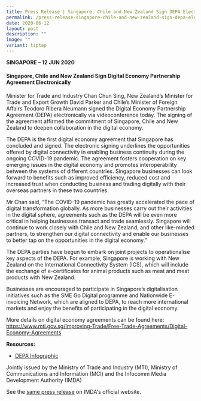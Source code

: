 ```yaml
---
title: Press Release | Singapore, Chile and New Zealand Sign DEPA Electronically
permalink: /press-release-singapore-chile-and-new-zealand-sign-depa-electronically/
date: 2020-06-12
layout: post
description: ""
image: ""
variant: tiptap
---
```

<p><strong>SINGAPORE – 12 JUN 2020</strong>
</p>
<h4>Singapore, Chile and New Zealand Sign Digital Economy Partnership Agreement Electronically</h4>
<p></p>
<p></p>
<p>Minister for Trade and Industry Chan Chun Sing, New Zealand’s Minister
for Trade and Export Growth David Parker and Chile’s Minister of Foreign
Affairs Teodoro Ribera Neumann signed the Digital Economy Partnership Agreement
(DEPA) electronically via videoconference today. The signing of the agreement
affirmed the commitment of Singapore, Chile and New Zealand to deepen collaboration
in the digital economy.</p>
<p>The DEPA is the first digital economy agreement that Singapore has concluded
and signed. The electronic signing underlines the opportunities offered
by digital connectivity in enabling business continuity during the ongoing
COVID-19 pandemic. The agreement fosters cooperation on key emerging issues
in the digital economy and promotes interoperability between the systems
of different countries. Singapore businesses can look forward to benefits
such as improved efficiency, reduced cost and increased trust when conducting
business and trading digitally with their overseas partners in these two
countries.</p>
<p>Mr Chan said, “The COVID-19 pandemic has greatly accelerated the pace
of digital transformation globally. As more businesses carry out their
activities in the digital sphere, agreements such as the DEPA will be even
more critical in helping businesses transact and trade seamlessly. Singapore
will continue to work closely with Chile and New Zealand, and other like-minded
partners, to strengthen our digital connectivity and enable our businesses
to better tap on the opportunities in the digital economy.”</p>
<p>The DEPA parties have begun to embark on joint projects to operationalise
key aspects of the DEPA. For example, Singapore is working with New Zealand
on the International Connectivity System (ICS), which will include the
exchange of e-certificates for animal products such as meat and meat products
with New Zealand.</p>
<p>Businesses are encouraged to participate in Singapore’s digitalisation
initiatives such as the SME Go Digital programme and Nationwide E-invoicing
Network, which are aligned to DEPA, to reach more international markets
and enjoy the benefits of participating in the digital economy.</p>
<p>More details on digital economy agreements can be found here: <a href="https://www.mti.gov.sg/Improving-Trade/Free-Trade-Agreements/Digital-Economy-Agreements" rel="noopener noreferrer nofollow" target="_blank"><u>https://www.mti.gov.sg/Improving-Trade/Free-Trade-Agreements/Digital-Economy-Agreements</u></a>
</p>
<p><strong>Resources:</strong>
</p>
<ul data-tight="true" class="tight">
<li>
<p><a href="https://www.imda.gov.sg/-/media/imda/files/news-and-events/media-room/media-releases/06/depa-signing-infographic.pdf" class="link__pdf" rel="noopener noreferrer nofollow" target="_blank"><u>DEPA Infographic</u></a>
</p>
</li>
</ul>
<p></p>
<p>Jointly issued by the Ministry of Trade and Industry (MTI), Ministry of
Communications and Information (MCI) and the Infocomm Media Development
Authority (IMDA)</p>
<p></p>
<p>See the <a href="https://www.imda.gov.sg/resources/press-releases-factsheets-and-speeches/press-releases/2020/singapore-chile-and-new-zealand-sign-digital-economy-partnership-agreement-electronically" rel="noopener noreferrer nofollow" target="_blank">same press release</a> on
IMDA's official website.</p>
<p></p>
<p></p>
<p></p>